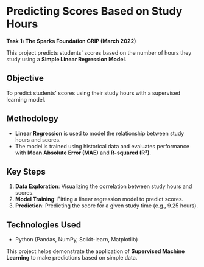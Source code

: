 # Predicting Scores Based on Study Hours  
**Task 1: The Sparks Foundation GRIP (March 2022)**

This project predicts students' scores based on the number of hours they study using a **Simple Linear Regression Model**.

## **Objective**  
To predict students' scores using their study hours with a supervised learning model.

## **Methodology**  
- **Linear Regression** is used to model the relationship between study hours and scores.
- The model is trained using historical data and evaluates performance with **Mean Absolute Error (MAE)** and **R-squared (R²)**.

## **Key Steps**  
1. **Data Exploration**: Visualizing the correlation between study hours and scores.
2. **Model Training**: Fitting a linear regression model to predict scores.
3. **Prediction**: Predicting the score for a given study time (e.g., 9.25 hours).

## **Technologies Used**  
- Python (Pandas, NumPy, Scikit-learn, Matplotlib)

This project helps demonstrate the application of **Supervised Machine Learning** to make predictions based on simple data.
